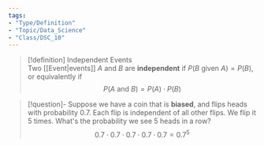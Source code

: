 ```yaml
---
tags:
- "Type/Definition"
- "Topic/Data_Science"
- "Class/DSC_10"
---
```

> [!definition] Independent Events  
> Two [[Event|events]] $A$ and $B$ are **independent** if $P(B\text{ given }A)=P(B)$, or equivalently if $$P(A\text{ and }B)=P(A)\cdot P(B)$$  

> [!question]- Suppose we have a coin that is **biased**, and flips heads with probability 0.7. Each flip is independent of all other flips. We flip it 5 times. What's the probability we see 5 heads in a row?  
> $$0.7\cdot0.7\cdot0.7\cdot0.7\cdot0.7=0.7^5$$  
